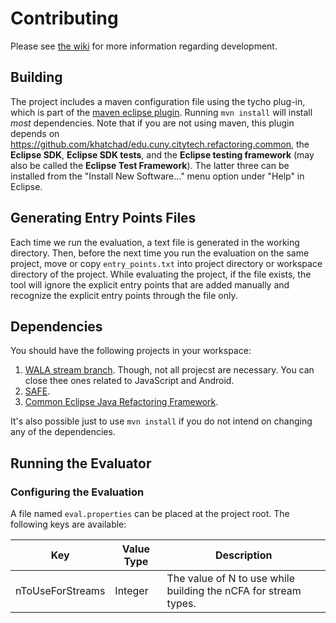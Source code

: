 # Contributing

Please see [the wiki][wiki] for more information regarding development.

## Building

The project includes a maven configuration file using the tycho plug-in, which is part of the [maven eclipse plugin](http://www.eclipse.org/m2e/). Running `mvn install` will install *most* dependencies. Note that if you are not using maven, this plugin depends on https://github.com/khatchad/edu.cuny.citytech.refactoring.common, the **Eclipse SDK**, **Eclipse SDK tests**, and the **Eclipse testing framework** (may also be called the **Eclipse Test Framework**). The latter three can be installed from the "Install New Software..." menu option under "Help" in Eclipse.

## Generating Entry Points Files

Each time we run the evaluation, a text file is generated in the working directory. Then, before the next time you run the evaluation on the same project, move or copy `entry_points.txt` into project directory or workspace directory of the project. While evaluating the project, if the file exists, the tool will ignore the explicit entry points that are added manually and recognize the explicit entry points through the file only.

## Dependencies

You should have the following projects in your workspace:

1. [WALA stream branch](https://github.com/ponder-lab/WALA/tree/streams). Though, not all projecst are necessary. You can close thee ones related to JavaScript and Android.
1. [SAFE](https://github.com/ponder-lab/safe).
1. [Common Eclipse Java Refactoring Framework](https://github.com/ponder-lab/Common-Eclipse-Java-Refactoring-Framework).

It's also possible just to use `mvn install` if you do not intend on changing any of the dependencies.

## Running the Evaluator

### Configuring the Evaluation

A file named `eval.properties` can be placed at the project root. The following keys are available:

Key              | Value Type | Description
---------------- | ---------- | ----------
nToUseForStreams | Integer    | The value of N to use while building the nCFA for stream types.

[wiki]: https://github.com/ponder-lab/Optimize-Java-8-Streams-Refactoring/wiki
[annotations]: https://github.com/ponder-lab/edu.cuny.hunter.streamrefactoring.annotations
[wala]: https://github.com/wala/WALA
[safe]: https://github.com/tech-srl/safe
